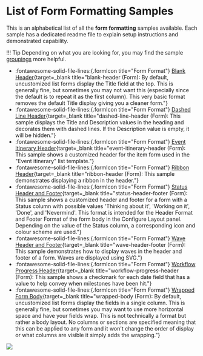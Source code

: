 # List of Form Formatting Samples

This is an alphabetical list of all the **form formatting** samples available. Each sample has a dedicated readme file to explain setup instructions and demonstrated capability.

!!! Tip
    Depending on what you are looking for, you may find the sample [groupings](./groupings/operator.md) more helpful.

- :fontawesome-solid-file-lines:{.formIcon title="Form Format"} [Blank Header](https://github.com/pnp/List-Formatting/tree/master/form-samples/blank-header){target=_blank title="blank-header (Form): By default, uncustomized list forms display the Title field at the top. This is generally fine, but sometimes you may not want this (especially since the default is to repeat it as the first column). This very basic format removes the default Title display giving you a cleaner form."}
- :fontawesome-solid-file-lines:{.formIcon title="Form Format"} [Dashed Line Header](https://github.com/pnp/List-Formatting/tree/master/form-samples/dashed-line-header){target=_blank title="dashed-line-header (Form): This sample displays the Title and Description values in the heading and decorates them with dashed lines. If the Description value is empty, it will be hidden."}
- :fontawesome-solid-file-lines:{.formIcon title="Form Format"} [Event Itinerary Header](https://github.com/pnp/List-Formatting/tree/master/form-samples/event-itinerary-header){target=_blank title="event-itinerary-header (Form): This sample shows a customized header for the item form used in the "Event itinerary" list template."}
- :fontawesome-solid-file-lines:{.formIcon title="Form Format"} [Ribbon Header](https://github.com/pnp/List-Formatting/tree/master/form-samples/ribbon-header){target=_blank title="ribbon-header (Form): This sample demonstrates displaying a ribbon in the header."}
- :fontawesome-solid-file-lines:{.formIcon title="Form Format"} [Status Header and Footer](https://github.com/pnp/List-Formatting/tree/master/form-samples/status-header-footer){target=_blank title="status-header-footer (Form): This sample shows a customized header and footer for a form with a Status column with possible values 'Thinking about it', 'Working on it', 'Done', and 'Nevermind'. This format is intended for the Header Format and Footer Format of the form body in the Configure Layout panel. Depending on the value of the Status column, a corresponding icon and colour scheme are used."}
- :fontawesome-solid-file-lines:{.formIcon title="Form Format"} [Wave Header and Footer](https://github.com/pnp/List-Formatting/tree/master/form-samples/wave-header-footer){target=_blank title="wave-header-footer (Form): This sample demonstrates how to display waves in the header and footer of a form. Waves are displayed using SVG."}
- :fontawesome-solid-file-lines:{.formIcon title="Form Format"} [Workflow Progress Header](https://github.com/pnp/List-Formatting/tree/master/form-samples/workflow-progress-header){target=_blank title="workflow-progress-header (Form): This sample shows a checkmark for each date field that has a value to help convey when milestones have been hit."}
- :fontawesome-solid-file-lines:{.formIcon title="Form Format"} [Wrapped Form Body](https://github.com/pnp/List-Formatting/tree/master/form-samples/wrapped-body){target=_blank title="wrapped-body (Form): By default, uncustomized list forms display the fields in a single column. This is generally fine, but sometimes you may want to use more horizontal space and have your fields wrap. This is not technically a format but rather a body layout. No columns or sections are specified meaning that this can be applied to any form and it won't change the order of display or what columns are visible it simply adds the wrapping."}
<img src="https://pnptelemetry.azurewebsites.net/list-formatting/docs/groupings/formsamples" />